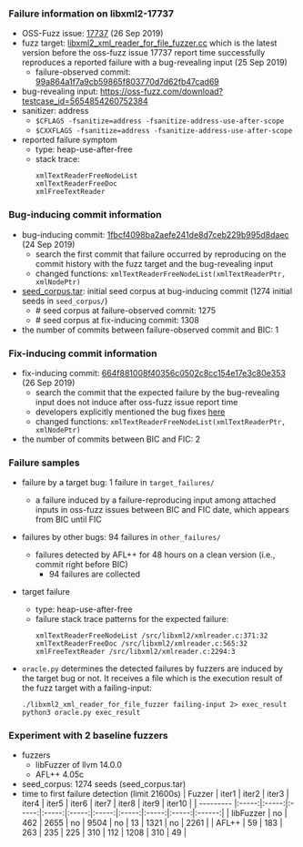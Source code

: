 ### Failure information on libxml2-17737
- OSS-Fuzz issue: [17737](https://bugs.chromium.org/p/oss-fuzz/issues/detail?id=17737) (26 Sep 2019) 
- fuzz target: [libxml2_xml_reader_for_file_fuzzer.cc](https://github.com/google/oss-fuzz/blob/16125ac2bce61d29aa5e418444dd328a555c3d90/projects/libxml2/libxml2_xml_reader_for_file_fuzzer.cc) which is the latest version before the oss-fuzz issue 17737 report time successfully reproduces a reported failure with a bug-revealing input (25 Sep 2019)
    - failure-observed commit: [99a864a1f7a9cb59865f803770d7d62fb47cad69](https://gitlab.gnome.org/GNOME/libxml2/-/commit/99a864a1f7a9cb59865f803770d7d62fb47cad69) 
- bug-revealing input: https://oss-fuzz.com/download?testcase_id=5654854260752384
- sanitizer: address
    - `$CFLAGS -fsanitize=address -fsanitize-address-use-after-scope`
    - `$CXXFLAGS -fsanitize=address -fsanitize-address-use-after-scope`
- reported failure symptom 
    - type: heap-use-after-free
    - stack trace:  
		```
		xmlTextReaderFreeNodeList  
		xmlTextReaderFreeDoc  
		xmlFreeTextReader 
		```

### Bug-inducing commit information
- bug-inducing commit: [1fbcf4098ba2aefe241de8d7ceb229b995d8daec](https://gitlab.gnome.org/GNOME/libxml2/-/commit/1fbcf4098ba2aefe241de8d7ceb229b995d8daec) (24 Sep 2019)
    - search the first commit that failure occurred by reproducing on the commit history with the fuzz target and the bug-revealing input
	- changed functions: `xmlTextReaderFreeNodeList(xmlTextReaderPtr, xmlNodePtr)`
- [seed_corpus.tar](https://drive.google.com/file/d/1NadtWdMNOIzo0uUIFrxOTu5ZhTtMbXfD/view?usp=share_link): initial seed corpus at bug-inducing commit (1274 initial seeds in `seed_corpus/`)
	- \# seed corpus at failure-observed commit: 1275 
	- \# seed corpus at fix-inducing commit: 1308
- the number of commits between failure-observed commit and BIC: 1

### Fix-inducing commit information
- fix-inducing commit: [664f881008f40356c0502c8cc154e17e3c80e353](https://gitlab.gnome.org/GNOME/libxml2/-/commit/664f881008f40356c0502c8cc154e17e3c80e353) (26 Sep 2019)
    - search the commit that the expected failure by the bug-revealing input does not induce after oss-fuzz issue report time
	- developers explicitly mentioned the bug fixes [here](https://gitlab.gnome.org/GNOME/libxml2/-/commit/664f881008f40356c0502c8cc154e17e3c80e353)
	- changed functions: `xmlTextReaderFreeNodeList(xmlTextReaderPtr, xmlNodePtr)`
- the number of commits between BIC and FIC: 2 

### Failure samples
- failure by a target bug: 1 failure in `target_failures/`
    - a failure induced by a failure-reproducing input among attached inputs in oss-fuzz issues between BIC and FIC date, which appears from BIC until FIC
- failures by other bugs: 94 failures in `other_failures/`
    - failures detected by AFL++ for 48 hours on a clean version (i.e., commit right before BIC)
		- 94 failures are collected

- target failure  
    - type: heap-use-after-free 
    - failure stack trace patterns for the expected failure:  
		```
		xmlTextReaderFreeNodeList /src/libxml2/xmlreader.c:371:32  
		xmlTextReaderFreeDoc /src/libxml2/xmlreader.c:565:32  
		xmlFreeTextReader /src/libxml2/xmlreader.c:2294:3
		```

- `oracle.py` determines the detected failures by fuzzers are induced by the target bug or not. It receives a file which is the execution result of the fuzz target with a failing-input:  
	```
	./libxml2_xml_reader_for_file_fuzzer failing-input 2> exec_result
	python3 oracle.py exec_result
	```

### Experiment with 2 baseline fuzzers 
- fuzzers
    - libFuzzer of llvm 14.0.0
    - AFL++ 4.05c
- seed_corpus: 1274 seeds (seed_corpus.tar)
- time to first failure detection (limit 21600s)
    |   Fuzzer  | iter1 | iter2 | iter3 | iter4 | iter5 | iter6 | iter7 | iter8 | iter9 | iter10 |
    | --------- |:-----:|:-----:|:-----:|:-----:|:-----:|:-----:|:-----:|:-----:|:-----:|:------:|
    | libFuzzer |   no  |   462 |  2655 |   no  |  9504 |   no  |   13  |  1321 |   no  |  2261  |
    |   AFL++   |   59  |   183 |   263 |   235 |   225 |   310 |   112 |  1208 |   310 |    49  |

